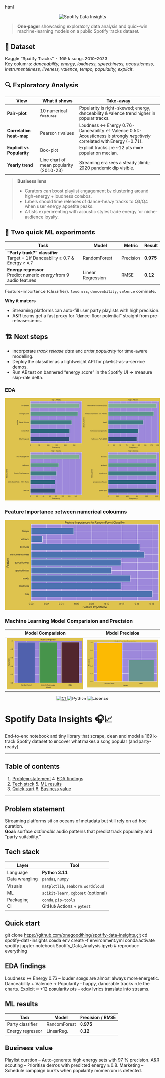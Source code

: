html <p align="center"> <img src="docs/assets/spotify-data-banner.png" width="300" alt="Spotify Data Insights"> </p>

> **One-pager** showcasing exploratory data analysis and quick-win machine-learning models on a public Spotify tracks dataset.

## 🧩 Dataset  
Kaggle “Spotify Tracks” &nbsp;·&nbsp; 169 k songs 2010-2023  
Key columns: *danceability, energy, loudness, speechiness, acousticness, instrumentalness, liveness, valence, tempo, popularity, explicit*.

## 🔍 Exploratory Analysis  

| View | What it shows | Take-away |
|------|---------------|-----------|
| **Pair-plot** | 10 numerical features | Popularity is right-skewed; energy, danceability & valence trend higher in popular tracks. |
| **Correlation heat-map** | Pearson r values | Loudness ↔ Energy  0.76   ·   Danceability ↔ Valence  0.53   ·   Acousticness is strongly *negatively* correlated with Energy (-0.71). |
| **Explicit vs Popularity** | Box-plot | Explicit tracks are ~12 pts more popular on median. |
| **Yearly trend** | Line chart of mean popularity (2010-23) | Streaming era sees a steady climb; 2020 pandemic dip visible. |

> **Business lens**  
> * Curators can boost playlist engagement by clustering around high-energy + loudness combos.  
> * Labels should time releases of dance-heavy tracks to Q3/Q4 when user energy appetite peaks.  
> * Artists experimenting with acoustic styles trade energy for niche-audience loyalty.

## 🎯 Two quick ML experiments  

| Task | Model | Metric | Result |
|------|-------|--------|--------|
| **“Party track?” classifier** <br> Target = 1 if Danceability ≥ 0.7 & Energy ≥ 0.7 | RandomForest | Precision | **0.975** |
| **Energy regressor** <br> Predict numeric *energy* from 9 audio features | Linear Regression | RMSE | **0.12** |

Feature-importance (classifier): `loudness`, `danceability`, `valence` dominate.

**Why it matters**

* Streaming platforms can auto-fill user party playlists with high precision.  
* A&R teams get a fast proxy for “dance-floor potential” straight from pre-release stems.

## 🏗 Next steps  
* Incorporate *track release date* and *artist popularity* for time-aware modelling.  
* Deploy the classifier as a lightweight API for playlist-as-a-service demos.  
* Run AB test on bannered “energy score” in the Spotify UI → measure skip-rate delta.

### EDA 
<img src="assets/EDA.png">

### Feature Importance between numerical coloumns
<img src="assets/featureImportance.png"> 

### Machine Learning Model Comparision and Precision
| Model Comparision | Model Precision |
|------------|---------------|
| <img src="assets/modelcomparison.png"> | <img src="assets/modelprecisioncomparison.png"> |


<p align="center">
  <a href="https://github.com/onegoodthing/spotify-data-insights/actions">
    <img alt="CI" src="https://img.shields.io/github/actions/workflow/status/onegoodthing/spotify-data-insights/tests.yml?label=tests">
  </a>
  <img alt="Python" src="https://img.shields.io/badge/python-3.11-blue">
  <img alt="License" src="https://img.shields.io/github/license/onegoodthing/spotify-data-insights">
</p>

# Spotify Data Insights 🎧📈

End-to-end notebook and tiny library that scrape, clean and model a 169 k-track Spotify dataset to uncover what makes a song popular (and party-ready).

---

## Table of contents
1. [Problem statement](#problem-statement)   4. [EDA findings](#eda-findings)  
2. [Tech stack](#tech-stack)                 5. [ML results](#ml-results)  
3. [Quick start](#quick-start)               6. [Business value](#business-value)

---

## Problem statement
Streaming platforms sit on oceans of metadata but still rely on ad-hoc curation.  
**Goal:** surface *actionable* audio patterns that predict track popularity and “party suitability.”

## Tech stack
| Layer | Tool |
|-------|------|
| Language | **Python 3.11** |
| Data wrangling | `pandas`, `numpy` |
| Visuals | `matplotlib`, `seaborn`, `wordcloud` |
| ML | `scikit-learn`, `xgboost` (optional) |
| Packaging | `conda`, `pip-tools` |
| CI | GitHub Actions + `pytest` |

## Quick start
git clone https://github.com/onegoodthing/spotify-data-insights.git
cd spotify-data-insights
conda env create -f environment.yml
conda activate spotify
jupyter notebook Spotify_Data_Analysis.ipynb   # reproduce everything

## EDA findings
Loudness ↔ Energy 0.76 – louder songs are almost always more energetic.
Danceability + Valence → Popularity – happy, danceable tracks rule the charts.
Explicit ≈ +12 popularity pts – edgy lyrics translate into streams.

## ML results
| Task             | Model        | Precision / RMSE |
| ---------------- | ------------ | ---------------- |
| Party classifier | RandomForest | **0.975**        |
| Energy regressor | LinearReg.   | **0.12**         |

## Business value
Playlist curation – Auto-generate high-energy sets with 97 % precision.
A&R scouting – Prioritise demos with predicted energy ≥ 0.8.
Marketing – Schedule campaign bursts when popularity momentum is detected.
